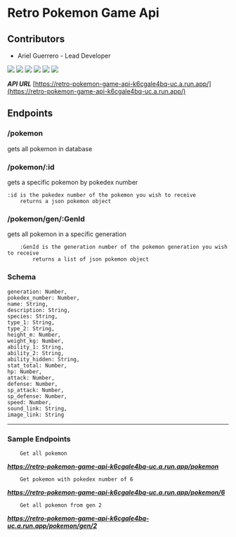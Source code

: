 # Retro Pokemon Game Api

## Contributors

* Ariel Guerrero - Lead Developer


![](https://projectpokemon.org/images/normal-sprite/scizor.gif) ![](https://projectpokemon.org/images/normal-sprite/blaziken.gif) ![](https://projectpokemon.org/images/normal-sprite/tyranitar.gif) ![](https://projectpokemon.org/images/normal-sprite/darkrai.gif) ![](https://projectpokemon.org/images/normal-sprite/lucario.gif) ![](https://projectpokemon.org/images/normal-sprite/greninja.gif)

***API URL***
[https://retro-pokemon-game-api-k6cgale4bq-uc.a.run.app/](https://retro-pokemon-game-api-k6cgale4bq-uc.a.run.app/)

## Endpoints

### /pokemon

gets all pokemon in database

### /pokemon/:id

gets a specific pokemon by pokedex number

    :id is the pokedex number of the pokemon you wish to receive
        returns a json pokemon object

### /pokemon/gen/:GenId

gets all pokemon in a specific generation

        :GenId is the generation number of the pokemon generation you wish to receive
            returns a list of json pokemon object

### Schema

    generation: Number,
    pokedex_number: Number,
    name: String,
    description: String,
    species: String,
    type_1: String,
    type_2: String,
    height_m: Number,
    weight_kg: Number,
    ability_1: String,
    ability_2: String,
    ability_hidden: String,
    stat_total: Number,
    hp: Number,
    attack: Number,
    defense: Number,
    sp_attack: Number,
    sp_defense: Number,
    speed: Number,
    sound_link: String,
    image_link: String
    
___

### Sample Endpoints

        Get all pokemon 
      
      
***https://retro-pokemon-game-api-k6cgale4bq-uc.a.run.app/pokemon***

        Get pokemon with pokedex number of 6
        
        
***https://retro-pokemon-game-api-k6cgale4bq-uc.a.run.app/pokemon/6***


        Get all pokemon from gen 2

***https://retro-pokemon-game-api-k6cgale4bq-uc.a.run.app/pokemon/gen/2***
